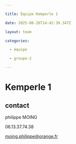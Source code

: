 ```yaml
---

title: Équipe Kemperle 1

date: 2025-06-26T14:42:39.347Z

layout: team

categories:

  - équipe

  - groupe-2

---
```


# Kemperle 1



## contact 

philippe MOING

06.13.37.74.38 

moing.philippe@orange.fr

